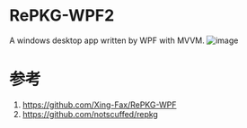 # RePKG-WPF2
A windows desktop app written by WPF with MVVM.
![image](https://github.com/user-attachments/assets/698369f3-7ab9-46f1-b4d8-14df82b8065a)

# 参考
1. https://github.com/Xing-Fax/RePKG-WPF
2. https://github.com/notscuffed/repkg
